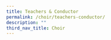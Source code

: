 ```yaml
---
title: Teachers & Conductor
permalink: /choir/teachers-conductor/
description: ""
third_nav_title: Choir
---
```


